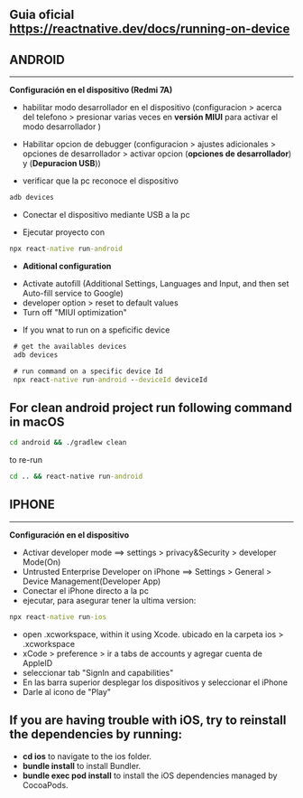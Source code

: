 ## Guia oficial <https://reactnative.dev/docs/running-on-device>

## ANDROID
---

<b>Configuración en el dispositivo (Redmi 7A)</b>

* habilitar modo desarrollador en el dispositivo
(configuracion > acerca del telefono > presionar varias veces en **versión MIUI** para activar el modo desarrollador )

* Habilitar opcion de debugger (configuracion > ajustes adicionales > opciones de desarrollador > activar opcion (**opciones de desarrollador**) y (**Depuracion USB**))

* verificar que la pc reconoce el dispositivo
```cmd
adb devices
```

* Conectar el dispositivo mediante USB a la pc

* Ejecutar proyecto con 
```cmd
npx react-native run-android
```
* **Aditional configuration**
- Activate autofill (Additional Settings, Languages and Input, and then set Auto-fill service to Google)
- developer option > reset to default values 
- Turn off "MIUI optimization" 

* If you wnat to run on a speficific device

```cmd
 # get the availables devices
 adb devices

 # run command on a specific device Id
 npx react-native run-android --deviceId deviceId
```

## For clean android project run following command in macOS

```cmd
cd android && ./gradlew clean
```
to re-run
```cmd
cd .. && react-native run-android
```

## IPHONE
---
<b>Configuración en el dispositivo</b>

* Activar developer mode ==> settings > privacy&Security > developer Mode(On)
* Untrusted Enterprise Developer on iPhone ==> Settings > General > Device Management(Developer App)
* Conectar el iPhone directo a la pc
* ejecutar, para asegurar tener la ultima version: 
```cmd
npx react-native run-ios
```
* open .xcworkspace, within it using Xcode. ubicado en la carpeta ios > .xcworkspace
* xCode > preference > ir a tabs de accounts y agregar cuenta de AppleID
* seleccionar tab "SignIn and capabilities" 
* En las barra superior desplegar los dispositivos y seleccionar el iPhone
* Darle al icono de "Play"

## If you are having trouble with iOS, try to reinstall the dependencies by running:

* **cd ios** to navigate to the ios folder.
* **bundle install** to install Bundler.
* **bundle exec pod install** to install the iOS dependencies managed by CocoaPods.